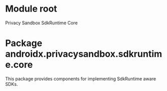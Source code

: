 # Module root

Privacy Sandbox SdkRuntime Core

# Package androidx.privacysandbox.sdkruntime.core

This package provides components for implementing SdkRuntime aware SDKs.
